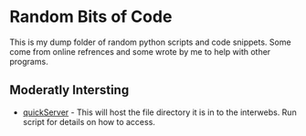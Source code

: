 Random Bits of Code
===================

This is my dump folder of random python scripts and code snippets.  Some come from online refrences and some wrote by me to help with other programs.  

Moderatly Intersting
--------------------
*	[quickServer](https://github.com/donaldbonner/random/blob/master/quickServer.py) - This will host the file directory it is in to the interwebs.  Run script for details on how to access.